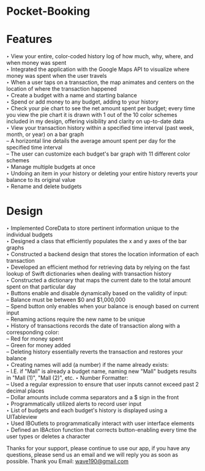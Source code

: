 # Pocket-Booking  
#  Features 
‣ View your entire, color-coded history log of how much, why, where, and when money was spent  
‣ Integrated the application with the Google Maps API to visualize where money was spent when the user travels  
‣ When a user taps on a transaction, the map animates and centers on the location of where the transaction happened  
‣ Create a budget with a name and starting balance  
‣ Spend or add money to any budget, adding to your history  
‣ Check your pie chart to see the net amount spent per budget; every time you view the pie chart it is drawn with 1 out of the 10 color schemes included in my design, offering visibility and clarity on up-to-date data  
‣ View your transaction history within a specified time interval (past week, month, or year) on a bar graph      
– A horizontal line details the average amount spent per day for the specified time interval      
– The user can customize each budget's bar graph with 11 different color schemes  
‣ Manage multiple budgets at once  
‣ Undoing an item in your history or deleting your entire history reverts your balance to its original value  
‣ Rename and delete budgets   

# Design 
‣ Implemented CoreData to store pertinent information unique to the individual budgets  
‣ Designed a class that efficiently populates the x and y axes of the bar graphs  
‣ Constructed a backend design that stores the location information of each transaction  
‣ Developed an efficient method for retrieving data by relying on the fast lookup of Swift dictionaries when dealing with transaction history  
‣ Constructed a dictionary that maps the current date to the total amount spent on that particular day  
‣ Buttons enable and disable dynamically based on the validity of input:      
– Balance must be between $0 and $1,000,000      
– Spend button only enables when your balance is enough based on current input      
– Renaming actions require the new name to be unique  
‣ History of transactions records the date of transaction along with a corresponding color:     
– Red for money spent      
– Green for money added     
– Deleting history essentially reverts the transaction and restores your balance  
‣ Creating names will add (a number) if the name already exists:      
– I.E. if "Mall" is already a budget name, naming new "Mall" budgets results in "Mall (1)", "Mall (2)", etc.  ‣ Number Formatter:      
– Used a regular expression to ensure that user inputs cannot exceed past 2 decimal places      
– Dollar amounts include comma separators and a $ sign in the front  
‣ Programmatically utilized alerts to record user input  
‣ List of budgets and each budget's history is displayed using a UITableview  
‣ Used IBOutlets to programmatically interact with user interface elements  
‣ Defined an IBAction function that corrects button-enabling every time the user types or deletes a character 

Thanks for your support, please continue to use our app, if you have any questions, please send us an email and we will reply you as soon as possible. Thank you
Email: wave190@gmail.com
